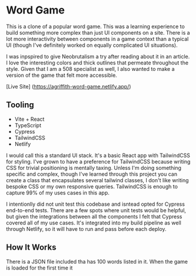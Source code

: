 # Word Game

This is a clone of a popular word game. This was a learning experience to build something more complex than just UI components on a site. There is a lot more interactivity between components in a game context than a typical UI (though I've definitely worked on equally complicated UI situations).

I was inpspired to give Neobrutalism a try after reading about it in an article. I love the interesting colors and thick outlines that permeate throughout the style. Given that I am a 508 specialist as well, I also wanted to make a version of the game that felt more accessible.

[Live Site] (https://agriffith-word-game.netlify.app/)

## Tooling

- Vite + React
- TypeScript
- Cypress
- TailwindCSS
- Netlify

I would call this a standard UI stack. It's a basic React app with TailwindCSS for styling. I've grown to have a preference for TailwindCSS because writing CSS for trivial positioning is mentally taxing. Unless I'm doing something specific and complex, though I've learned through this project you can create a class that encapsulates several tailwind classes, I don't like writing bespoke CSS or my own responsive queries. TailwindCSS is enough to capture 99% of my uses cases in this app.

I intentionlly did not unit test this codebase and isntead opted for Cypress end-to-end tests. There are a few spots where unit tests would be helpful, but given the integrations between all the components I felt that Cypress covered all of my use cases. It's integrated into my build pipeline as well through Netlify, so it will have to run and pass before each deploy.

## How It Works

There is a JSON file included tha has 100 words listed in it. When the game is loaded for the first time it 
